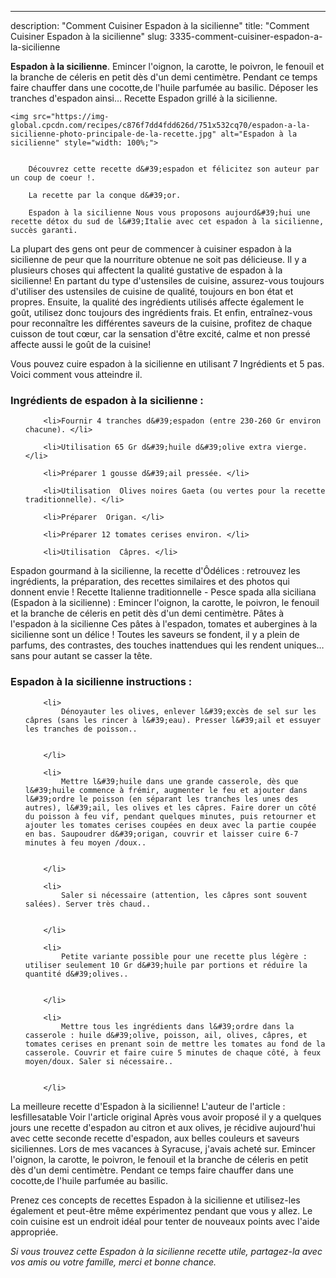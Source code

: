 ---
description: "Comment Cuisiner Espadon à la sicilienne"
title: "Comment Cuisiner Espadon à la sicilienne"
slug: 3335-comment-cuisiner-espadon-a-la-sicilienne

<p>
	<strong>Espadon à la sicilienne</strong>. 
	Emincer l&#39;oignon, la carotte, le poivron, le fenouil et la branche de céleris en petit dès d&#39;un demi centimètre. Pendant ce temps faire chauffer dans une cocotte,de l&#39;huile parfumée au basilic. Déposer les tranches d&#39;espadon ainsi… Recette Espadon grillé à la sicilienne.
</p>
<p>
	
	<img src="https://img-global.cpcdn.com/recipes/c876f7dd4fdd626d/751x532cq70/espadon-a-la-sicilienne-photo-principale-de-la-recette.jpg" alt="Espadon à la sicilienne" style="width: 100%;">
	
	
		Découvrez cette recette d&#39;espadon et félicitez son auteur par un coup de coeur !.
	
		La recette par la conque d&#39;or.
	
		Espadon à la sicilienne Nous vous proposons aujourd&#39;hui une recette détox du sud de l&#39;Italie avec cet espadon à la sicilienne, succès garanti.
	
</p>

La plupart des gens ont peur de commencer à cuisiner espadon à la sicilienne de peur que la nourriture obtenue ne soit pas délicieuse. Il y a plusieurs choses qui affectent la qualité gustative de espadon à la sicilienne! En partant du type d'ustensiles de cuisine, assurez-vous toujours d'utiliser des ustensiles de cuisine de qualité, toujours en bon état et propres. Ensuite, la qualité des ingrédients utilisés affecte également le goût, utilisez donc toujours des ingrédients frais. Et enfin, entraînez-vous pour reconnaître les différentes saveurs de la cuisine, profitez de chaque cuisson de tout cœur, car la sensation d'être excité, calme et non pressé affecte aussi le goût de la cuisine!

<!--inarticleads1-->

Vous pouvez cuire espadon à la sicilienne en utilisant 7 Ingrédients et 5 pas. Voici comment vous atteindre il.

<h3>Ingrédients de espadon à la sicilienne :</h3>

<ol>
	
		<li>Fournir 4 tranches d&#39;espadon (entre 230-260 Gr environ chacune). </li>
	
		<li>Utilisation 65 Gr d&#39;huile d&#39;olive extra vierge. </li>
	
		<li>Préparer 1 gousse d&#39;ail pressée. </li>
	
		<li>Utilisation  Olives noires Gaeta (ou vertes pour la recette traditionnelle). </li>
	
		<li>Préparer  Origan. </li>
	
		<li>Préparer 12 tomates cerises environ. </li>
	
		<li>Utilisation  Câpres. </li>
	
</ol>

Espadon gourmand à la sicilienne, la recette d&#39;Ôdélices : retrouvez les ingrédients, la préparation, des recettes similaires et des photos qui donnent envie ! Recette Italienne traditionnelle - Pesce spada alla siciliana (Espadon à la sicilienne) : Emincer l&#39;oignon, la carotte, le poivron, le fenouil et la branche de céleris en petit dès d&#39;un demi centimètre. Pâtes à l&#39;espadon à la sicilienne Ces pâtes à l&#39;espadon, tomates et aubergines à la sicilienne sont un délice ! Toutes les saveurs se fondent, il y a plein de parfums, des contrastes, des touches inattendues qui les rendent uniques… sans pour autant se casser la tête. 

<!--inarticleads2-->

<h3>Espadon à la sicilienne instructions :</h3>

<ol>
	
		<li>
			Dénoyauter les olives, enlever l&#39;excès de sel sur les câpres (sans les rincer à l&#39;eau). Presser l&#39;ail et essuyer les tranches de poisson..
			
			
		</li>
	
		<li>
			Mettre l&#39;huile dans une grande casserole, dès que l&#39;huile commence à frémir, augmenter le feu et ajouter dans l&#39;ordre le poisson (en séparant les tranches les unes des autres), l&#39;ail, les olives et les câpres. Faire dorer un côté du poisson à feu vif, pendant quelques minutes, puis retourner et ajouter les tomates cerises coupées en deux avec la partie coupée en bas. Saupoudrer d&#39;origan, couvrir et laisser cuire 6-7 minutes à feu moyen /doux..
			
			
		</li>
	
		<li>
			Saler si nécessaire (attention, les câpres sont souvent salées). Server très chaud..
			
			
		</li>
	
		<li>
			Petite variante possible pour une recette plus légère : utiliser seulement 10 Gr d&#39;huile par portions et réduire la quantité d&#39;olives..
			
			
		</li>
	
		<li>
			Mettre tous les ingrédients dans l&#39;ordre dans la casserole : huile d&#39;olive, poisson, ail, olives, câpres, et tomates cerises en prenant soin de mettre les tomates au fond de la casserole. Couvrir et faire cuire 5 minutes de chaque côté, à feux moyen/doux. Saler si nécessaire..
			
			
		</li>
	
</ol>

La meilleure recette d&#39;Espadon à la sicilienne! L&#39;auteur de l&#39;article : lesfillesatable Voir l&#39;article original Après vous avoir proposé il y a quelques jours une recette d&#39;espadon au citron et aux olives, je récidive aujourd&#39;hui avec cette seconde recette d&#39;espadon, aux belles couleurs et saveurs siciliennes. Lors de mes vacances à Syracuse, j&#39;avais acheté sur. Emincer l&#39;oignon, la carotte, le poivron, le fenouil et la branche de céleris en petit dès d&#39;un demi centimètre. Pendant ce temps faire chauffer dans une cocotte,de l&#39;huile parfumée au basilic. 

<!--inarticleads1-->

<p>
Prenez ces concepts de recettes Espadon à la sicilienne et utilisez-les également et peut-être même expérimentez pendant que vous y allez. Le coin cuisine est un endroit idéal pour tenter de nouveaux points avec l'aide appropriée.
</p>

<p>
<i>Si vous trouvez cette Espadon à la sicilienne recette utile, partagez-la avec vos amis ou votre famille, merci et bonne chance.</i>
</p>
